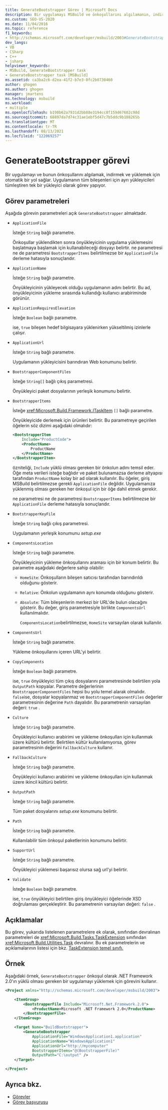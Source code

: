 ```yaml
---
title: GenerateBootstrapper Görev | Microsoft Docs
description: Bir uygulamayı MSBuild ve önkoşullarını algılamanın, indirmenin ve yüklemenin otomatik bir yolu olarak GenerateBootstrapper görevini kullanın.
ms.custom: SEO-VS-2020
ms.date: 11/04/2016
ms.topic: reference
f1_keywords:
- http://schemas.microsoft.com/developer/msbuild/2003#GenerateBootstrapper
dev_langs:
- VB
- CSharp
- C++
- jsharp
helpviewer_keywords:
- MSBuild, GenerateBootstrapper task
- GenerateBootstrapper task [MSBuild]
ms.assetid: ca3ba2c6-d2ea-41f2-b7e3-0fc2b0730460
author: ghogen
ms.author: ghogen
manager: jmartens
ms.technology: msbuild
ms.workload:
- multiple
ms.openlocfilehash: b198b62a7931d2bb88e3194cc8f159d67602c98d
ms.sourcegitcommit: 68897da7d74c31ae1ebf5d47c7b5ddc9b108265b
ms.translationtype: MT
ms.contentlocale: tr-TR
ms.lasthandoff: 08/13/2021
ms.locfileid: "122069257"
---
```

# <a name="generatebootstrapper-task"></a>GenerateBootstrapper görevi

Bir uygulamayı ve bunun önkoşullarını algılamak, indirmek ve yüklemek için otomatik bir yol sağlar. Uygulamanın tüm bileşenleri için ayrı yükleyicileri tümleştiren tek bir yükleyici olarak görev yapıyor.

## <a name="task-parameters"></a>Görev parametreleri

Aşağıda görevin parametreleri açık `GenerateBootstrapper` almaktadır.

- `ApplicationFile`

   İsteğe `String` bağlı parametre.

   Önkoşullar yüklendikten sonra önyükleyicinin uygulama yüklemesini başlatmaya başlamak için kullanabileceği dosyayı belirtir. ne parametresi ne de parametresi `BootstrapperItems` belirtilmezse bir `ApplicationFile` derleme hatasıyla sonuçlandır.

- `ApplicationName`

   İsteğe `String` bağlı parametre.

   Önyükleyicinin yükleyecek olduğu uygulamanın adını belirtir. Bu ad, önyükleyicinin yükleme sırasında kullandığı kullanıcı arabiriminde görünür.

- `ApplicationRequiresElevation`

   İsteğe `Boolean` bağlı parametre.

   ise, `true` bileşen hedef bilgisayara yüklenirken yükseltilmiş izinlerle çalışır.

- `ApplicationUrl`

   İsteğe `String` bağlı parametre.

   Uygulamanın yükleyicisini barındıran Web konumunu belirtir.

- `BootstrapperComponentFiles`

   İsteğe `String[]` bağlı çıkış parametresi.

   Önyükleyici paket dosyalarının yerleşik konumunu belirtir.

- `BootstrapperItems`

   İsteğe <xref:Microsoft.Build.Framework.ITaskItem> `[]` bağlı parametre.

   Önyükleyicide derlemek için ürünleri belirtir. Bu parametreye geçirilen öğelerin söz dizimi aşağıdaki olmalıdır:

  ```xml
  <BootstrapperItem
      Include="ProductCode">
      <ProductName>
          ProductName
      </ProductName>
  </BootstrapperItem>
  ```

   özniteliği, `Include` yüklü olması gereken bir önkolun adını temsil eder. Öğe meta verileri isteğe bağlıdır ve paket bulunamazsa derleme altyapısı tarafından `ProductName` kolay bir ad olarak kullanılır. Bu öğeler, giriş MSBuild belirtilmezse gerekli `ApplicationFile` değildir. Uygulamanıza yüklenmiş olması gereken her önkoşul için bir öğe dahil etmek gerekir.

   ne parametresi ne de parametresi `BootstrapperItems` belirtilmezse bir `ApplicationFile` derleme hatasıyla sonuçlandır.

- `BootstrapperKeyFile`

   İsteğe `String` bağlı çıkış parametresi.

   Uygulamanın yerleşik konumunu *setup.exe*

- `ComponentsLocation`

   İsteğe `String` bağlı parametre.

   Önyükleyicinin yükleme önkoşullarını araması için bir konum belirtir. Bu parametre aşağıdaki değerlere sahip olabilir:

  - `HomeSite`: Önkoşulların bileşen satıcısı tarafından barındırıldı olduğunu gösterir.

  - `Relative`: Önkolun uygulamanın aynı konumda olduğunu gösterir.

  - `Absolute`: Tüm bileşenlerin merkezi bir URL'de bulun olacağını gösterir. Bu değer, giriş parametresiyle birlikte `ComponentsUrl` kullanılmalıdır.

    `ComponentsLocation`belirtilmezse, `HomeSite` varsayılan olarak kullanılır.

- `ComponentsUrl`

   İsteğe `String` bağlı parametre.

   Yükleme önkoşullarını içeren URL'yi belirtir.

- `CopyComponents`

   İsteğe `Boolean` bağlı parametre.

   ise, `true` önyükleyici tüm çıkış dosyalarını parametresinde belirtilen yola `OutputPath` kopyalar. Parametre değerlerinin `BootstrapperComponentFiles` hepsi bu yolu temel alarak olmalıdır. `false`ise, dosyalar kopyalanmaz ve `BootstrapperComponentFiles` değerler parametresinin değerine `Path` dayalıdır.  Bu parametrenin varsayılan değeri: `true` .

- `Culture`

   İsteğe `String` bağlı parametre.

   Önyükleyici kullanıcı arabirimi ve yükleme önkoşulları için kullanmak üzere kültürü belirtir. Belirtilen kültür kullanılamıyorsa, görev parametresinin değerini `FallbackCulture` kullanır.

- `FallbackCulture`

   İsteğe `String` bağlı parametre.

   Önyükleyici kullanıcı arabirimi ve yükleme önkoşulları için kullanmak üzere ikincil kültürü belirtir.

- `OutputPath`

   İsteğe `String` bağlı parametre.

   Tüm paket dosyalarını *setup.exe* konumunu belirtir.

- `Path`

   İsteğe `String` bağlı parametre.

   Kullanılabilir tüm önkoşul paketlerinin konumunu belirtir.

- `SupportUrl`

   İsteğe `String` bağlı parametre.

   Önyükleyici yüklemesi başarısız olursa sağ url'yi belirtir.

- `Validate`

   İsteğe `Boolean` bağlı parametre.

   ise, `true` önyükleyici belirtilen giriş önyükleyici öğelerinde XSD doğrulaması gerçekleştirir. Bu parametrenin varsayılan değeri: `false` .

## <a name="remarks"></a>Açıklamalar

Bu görev, yukarıda listelenen parametrelere ek olarak, sınıfından devralınan parametreleri de <xref:Microsoft.Build.Tasks.TaskExtension> sınıfından <xref:Microsoft.Build.Utilities.Task> devralınır. Bu ek parametrelerin ve açıklamalarının listesi için bkz. [TaskExtension temel sınıfı.](../msbuild/taskextension-base-class.md)

## <a name="example"></a>Örnek

Aşağıdaki örnek, `GenerateBootstrapper` önkoşul olarak .NET Framework 2.0'ın yüklü olması gereken bir uygulamayı yüklemek için görevini kullanır.

```xml
<Project xmlns="http://schemas.microsoft.com/developer/msbuild/2003">

    <ItemGroup>
        <BootstrapperFile Include="Microsoft.Net.Framework.2.0">
            <ProductName>Microsoft .NET Framework 2.0</ProductName>
        </BootstrapperFile>
    </ItemGroup>

    <Target Name="BuildBootstrapper">
        <GenerateBootstrapper
            ApplicationFile="WindowsApplication1.application"
            ApplicationName="WindowsApplication1"
            ApplicationUrl="http://mycomputer"
            BootstrapperItems="@(BootstrapperFile)"
            OutputPath="C:\output" />
    </Target>

</Project>
```

## <a name="see-also"></a>Ayrıca bkz.

- [Görevler](../msbuild/msbuild-tasks.md)
- [Görev başvurusu](../msbuild/msbuild-task-reference.md)
